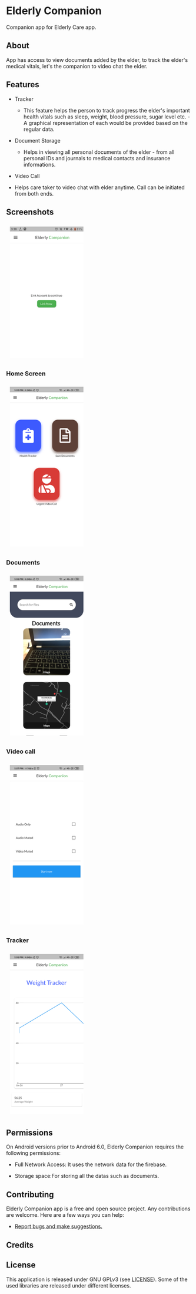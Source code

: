 
# Elderly Companion<!-- [![Build Status](https://travis-ci.org/wallabag/android-app.svg?branch=master)](https://travis-ci.org/wallabag/android-app)-->

Companion app for Elderly Care app.

## About

App has access to view documents added by the elder, to track the elder's medical vitals, let's the companion to video chat the elder.

## Features

- Tracker
  - This feature helps the person to track progress the elder's important health vitals such as sleep, weight, blood pressure, sugar level etc.   - A graphical representation of each would be provided based on the regular data.

- Document Storage
  - Helps in viewing all personal documents of the elder  - from all personal IDs and journals to medical contacts and insurance informations. 
  
 - Video Call
  - Helps care taker to video chat with elder anytime. Call can be initiated from both ends.
## Screenshots

<img src="e00.png" align="center"
width="200" hspace="10" vspace="10">

### Home Screen

<img src="e0.png" align="center"
width="200" hspace="10" vspace="10">

### Documents

<img src="e1.png" align="center"
width="200" hspace="10" vspace="10">

### Video call

<img src="e2.png" align="center"
width="200" hspace="10" vspace="10">

### Tracker

<img src="e3.png" align="center"
width="200" hspace="10" vspace="10">


## Permissions

On Android versions prior to Android 6.0, Elderly Companion requires the following permissions:

- Full Network Access: It uses the network data for the firebase.

- Storage space:For storing all the datas such as documents.

## Contributing

Elderly Companion app is a free and open source project. Any contributions are welcome. Here are a few ways you can help:
 * [Report bugs and make suggestions.](https://github.com/wallabag/android-app/issues)
 

## Credits  

<!--Thanks to  Wanicon (https://flaticon.com/authors/wanicon) for the app icon.-->

## License

This application is released under GNU GPLv3 (see [LICENSE](LICENSE)).
Some of the used libraries are released under different licenses.
